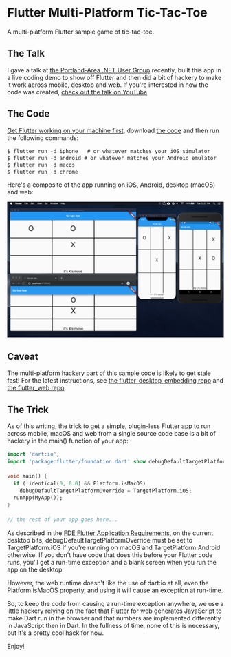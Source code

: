 # Flutter Multi-Platform Tic-Tac-Toe

A multi-platform Flutter sample game of tic-tac-toe.

## The Talk
I gave a talk at [the Portland-Area .NET User Group](http://padnug.org) recently, built this app in a live coding demo to show off Flutter and then did a bit of hackery to make it work across mobile, desktop and web. If you're interested in how the code was created, [check out the talk on YouTube](https://youtube.com/watch?v=bbaezQE1M2U).

## The Code
[Get Flutter working on your machine first](https://flutter.dev/docs/get-started/install), download [the code](https://github.com/csells/flutter_mplat_ttt) and then run the following commands:

```shell
$ flutter run -d iphone   # or whatever matches your iOS simulator
$ flutter run -d android # or whatever matches your Android emulator
$ flutter run -d macos
$ flutter run -d chrome
```
Here's a composite of the app running on iOS, Android, desktop (macOS) and web:

<img src='readme/all-together-now.png' />

## Caveat
The multi-platform hackery part of this sample code is likely to get stale fast! For the latest instructions, see [the flutter_desktop_embedding repo](https://github.com/google/flutter-desktop-embedding) and [the flutter_web repo](https://github.com/flutter/flutter_web).

## The Trick
As of this writing, the trick to get a simple, plugin-less Flutter app to run across mobile, macOS and web from a single source code base is a bit of hackery in the main() function of your app:

```dart
import 'dart:io';
import 'package:flutter/foundation.dart' show debugDefaultTargetPlatformOverride;

void main() {
  if (!identical(0, 0.0) && Platform.isMacOS)
    debugDefaultTargetPlatformOverride = TargetPlatform.iOS;
  runApp(MyApp());
}

// the rest of your app goes here...
```

As described in the [FDE Flutter Application Requirements](https://github.com/flutter/flutter/wiki/Desktop-shells#flutter-application-requirements), on the current desktop bits, debugDefaultTargetPlatformOverride must be set to TargetPlatform.iOS if you're running on macOS and TargetPlatform.Android otherwise. If you don't have code that does this before your Flutter code runs, you'll get a run-time exception and a blank screen when you run the app on the desktop.

However, the web runtime doesn't like the use of dart:io at all, even the Platform.isMacOS property, and using it will cause an exception at run-time.

So, to keep the code from causing a run-time exception anywhere, we use a little hackery relying on the fact that Flutter for web generates JavaScript to make Dart run in the browser and that numbers are implemented differently in JavaScript then in Dart. In the fullness of time, none of this is necessary, but it's a pretty cool hack for now.

Enjoy!